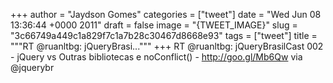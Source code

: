 
+++
author = "Jaydson Gomes"
categories = ["tweet"]
date = "Wed Jun 08 13:36:44 +0000 2011"
draft = false
image = "{TWEET_IMAGE}"
slug = "3c66749a449c1a829f7c1a7b28c30467d8668e93"
tags = ["tweet"]
title = """RT @ruanltbg: jQueryBrasi..."""
+++
RT @ruanltbg: jQueryBrasilCast 002 - jQuery vs Outras bibliotecas   e noConflict() - http://goo.gl/Mb6Qw via @jquerybr
